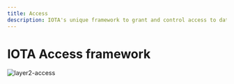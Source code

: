 ```yaml
---
title: Access
description: IOTA's unique framework to grant and control access to data and objects.
---
```



# IOTA Access framework

![layer2-access](/img/learn/layer2-access.png)


